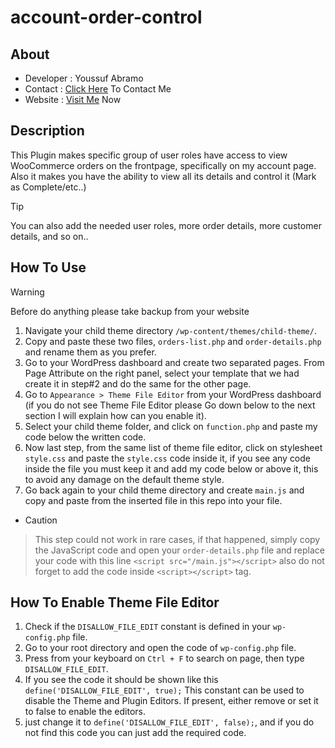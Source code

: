 # account-order-control

## About

+ Developer : Youssuf Abramo
+ Contact : [Click Here](https://bit.ly/m/abramo) To Contact Me
+ Website : [Visit Me](https:abramo.xyz) Now

## Description

This Plugin makes specific group of user roles have access to view WooCommerce orders on the frontpage, specifically on my account page. Also it makes you have the ability to view all its details and control it (Mark as Complete/etc..)

> [!TIP]
> You can also add the needed user roles, more order details, more customer details, and so on..

## How To Use

> [!WARNING]
> Before do anything please take backup from your website

1. Navigate your child theme directory `/wp-content/themes/child-theme/`.
2. Copy and paste these two files, `orders-list.php` and `order-details.php` and rename them as you prefer.
3. Go to your WordPress dashboard and create two separated pages. From Page Attribute on the right panel, select your template that we had create it in step#2 and do the same for the other page.
4. Go to `Appearance > Theme File Editor` from your WordPress dashboard (if you do not see Theme File Editor please Go down below to the next section I will explain how can you enable it).
5. Select your child theme folder, and click on `function.php` and paste my code below the written code.
6. Now last step, from the same list of theme file editor, click on stylesheet `style.css` and paste the `style.css` code inside it, if you see any code inside the file you must keep it and add my code below or above it, this to avoid any damage on the default theme style.
7. Go back again to your child theme directory and create `main.js` and copy and paste from the inserted file in this repo into your file.
- > [!CAUTION]
> This step could not work in rare cases, if that happened, simply copy the JavaScript code and open your `order-details.php` file and replace your code with this line `<script src="/main.js"></script>` also do not forget to add the code inside `<script></script>` tag.

## How To Enable Theme File Editor

1. Check if the `DISALLOW_FILE_EDIT` constant is defined in your `wp-config.php` file.
2. Go to your root directory and open the code of `wp-config.php` file.
3. Press from your keyboard on `Ctrl + F` to search on page, then type `DISALLOW_FILE_EDIT`.
4. If you see the code it should be shown like this `define('DISALLOW_FILE_EDIT', true);` This constant can be used to disable the Theme and Plugin Editors. If present, either remove or set it to false to enable the editors.
5. just change it to `define('DISALLOW_FILE_EDIT', false);`, and if you do not find this code you can just add the required code.


